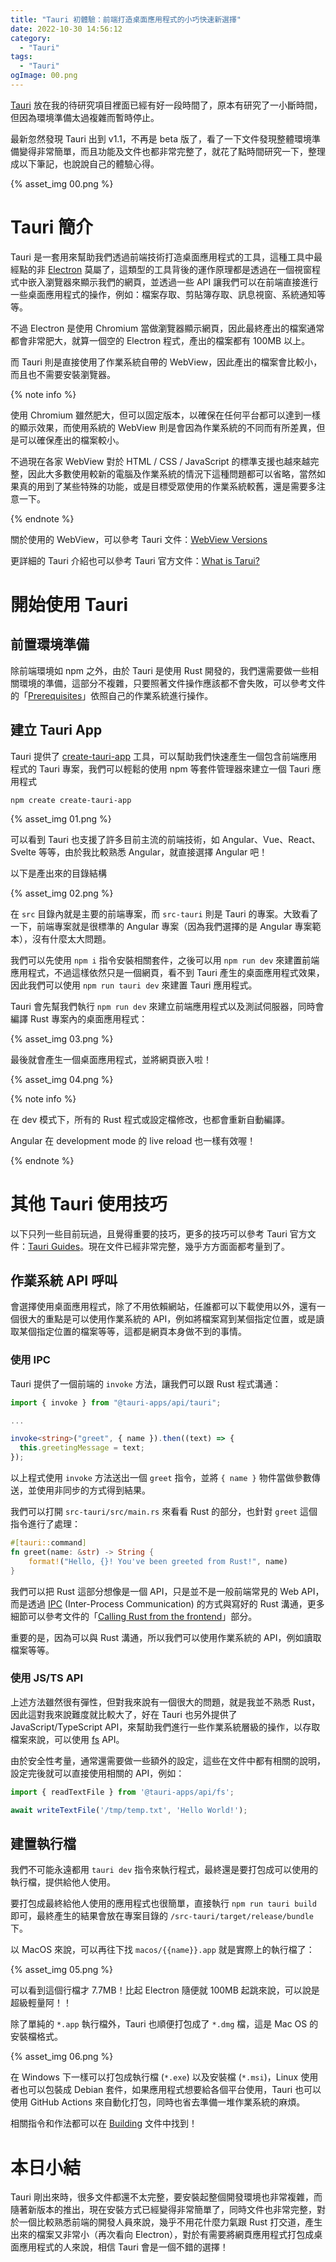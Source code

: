 ```yaml
---
title: "Tauri 初體驗：前端打造桌面應用程式的小巧快速新選擇"
date: 2022-10-30 14:56:12
category:
  - "Tauri"
tags:
  - "Tauri"
ogImage: 00.png
---
```


[Tauri](https://tauri.app/) 放在我的待研究項目裡面已經有好一段時間了，原本有研究了一小斷時間，但因為環境準備太過複雜而暫時停止。

最新忽然發現 Tauri 出到 v1.1，不再是 beta 版了，看了一下文件發現整體環境準備變得非常簡單，而且功能及文件也都非常完整了，就花了點時間研究一下，整理成以下筆記，也說說自己的體驗心得。

<!-- more -->

{% asset_img 00.png %}

# Tauri 簡介

Tauri 是一套用來幫助我們透過前端技術打造桌面應用程式的工具，這種工具中最經點的非 [Electron](https://www.electronjs.org/) 莫屬了，這類型的工具背後的運作原理都是透過在一個視窗程式中嵌入瀏覽器來顯示我們的網頁，並透過一些 API 讓我們可以在前端直接進行一些桌面應用程式的操作，例如：檔案存取、剪貼簿存取、訊息視窗、系統通知等等。

不過 Electron 是使用 Chromium 當做瀏覽器顯示網頁，因此最終產出的檔案通常都會非常肥大，就算一個空的 Electron 程式，產出的檔案都有 100MB 以上。

而 Tauri 則是直接使用了作業系統自帶的 WebView，因此產出的檔案會比較小，而且也不需要安裝瀏覽器。

{% note info %}

使用 Chromium 雖然肥大，但可以固定版本，以確保在任何平台都可以達到一樣的顯示效果，而使用系統的 WebView 則是會因為作業系統的不同而有所差異，但是可以確保產出的檔案較小。

不過現在各家 WebView 對於 HTML / CSS / JavaScript 的標準支援也越來越完整，因此大多數使用較新的電腦及作業系統的情況下這種問題都可以省略，當然如果真的用到了某些特殊的功能，或是目標受眾使用的作業系統較舊，還是需要多注意一下。

{% endnote %}

關於使用的 WebView，可以參考 Tauri 文件：[WebView Versions](https://tauri.app/v1/references/webview-versions/)

更詳細的 Tauri 介紹也可以參考 Tauri 官方文件：[What is Tarui?](https://tauri.app/about/intro)

# 開始使用 Tauri

## 前置環境準備

除前端環境如 npm 之外，由於 Tauri 是使用 Rust 開發的，我們還需要做一些相關環境的準備，這部分不複雜，只要照著文件操作應該都不會失敗，可以參考文件的「[Prerequisites](https://tauri.app/v1/guides/getting-started/prerequisites)」依照自己的作業系統進行操作。

## 建立 Tauri App

Tauri 提供了 [create-tauri-app](https://github.com/tauri-apps/create-tauri-app) 工具，可以幫助我們快速產生一個包含前端應用程式的 Tauri 專案，我們可以輕鬆的使用 npm 等套件管理器來建立一個 Tauri 應用程式

```
npm create create-tauri-app
```

{% asset_img 01.png %}

可以看到 Tauri 也支援了許多目前主流的前端技術，如 Angular、Vue、React、Svelte 等等，由於我比較熟悉 Angular，就直接選擇 Angular 吧！

以下是產出來的目錄結構
  
{% asset_img 02.png %}

在 `src` 目錄內就是主要的前端專案，而 `src-tauri` 則是 Tauri 的專案。大致看了一下，前端專案就是很標準的 Angular 專案（因為我們選擇的是 Angular 專案範本），沒有什麼太大問題。

我們可以先使用 `npm i` 指令安裝相關套件，之後可以用 `npm run dev` 來建置前端應用程式，不過這樣依然只是一個網頁，看不到 Tauri 產生的桌面應用程式效果，因此我們可以使用 `npm run tauri dev` 來建置 Tauri 應用程式。

Tauri 會先幫我們執行 `npm run dev` 來建立前端應用程式以及測試伺服器，同時會編譯 Rust 專案內的桌面應用程式：

{% asset_img 03.png %}

最後就會產生一個桌面應用程式，並將網頁嵌入啦！

{% asset_img 04.png %}

{% note info %}

在 dev 模式下，所有的 Rust 程式或設定檔修改，也都會重新自動編譯。

Angular 在 development mode 的 live reload 也一樣有效喔！

{% endnote %}

# 其他 Tauri 使用技巧

以下只列一些目前玩過，且覺得重要的技巧，更多的技巧可以參考 Tauri 官方文件：[Tauri Guides](https://tauri.app/guides)。現在文件已經非常完整，幾乎方方面面都考量到了。

## 作業系統 API 呼叫

會選擇使用桌面應用程式，除了不用依賴網站，任誰都可以下載使用以外，還有一個很大的重點是可以使用作業系統的 API，例如將檔案寫到某個指定位置，或是讀取某個指定位置的檔案等等，這都是網頁本身做不到的事情。

### 使用 IPC

Tauri 提供了一個前端的 `invoke` 方法，讓我們可以跟 Rust 程式溝通：

```typescript
import { invoke } from "@tauri-apps/api/tauri";

...

invoke<string>("greet", { name }).then((text) => {
  this.greetingMessage = text;
});
```

以上程式使用 `invoke` 方法送出一個 `greet` 指令，並將 `{ name }` 物件當做參數傳送，並使用非同步的方式得到結果。

我們可以打開 `src-tauri/src/main.rs` 來看看 Rust 的部分，也針對 `greet` 這個指令進行了處理：

```rust
#[tauri::command]
fn greet(name: &str) -> String {
    format!("Hello, {}! You've been greeted from Rust!", name)
}
```

我們可以把 Rust 這部分想像是一個 API，只是並不是一般前端常見的 Web API，而是透過 [IPC](https://tauri.app/v1/references/architecture/inter-process-communication/) (Inter-Process Communication) 的方式與寫好的 Rust 溝通，更多細節可以參考文件的「[Calling Rust from the frontend](https://tauri.app/v1/guides/features/command/)」部分。

重要的是，因為可以與 Rust 溝通，所以我們可以使用作業系統的 API，例如讀取檔案等等。

### 使用 JS/TS API

上述方法雖然很有彈性，但對我來說有一個很大的問題，就是我並不熟悉 Rust，因此這對我來說難度就比較大了，好在 Tauri 也另外提供了 JavaScript/TypeScript API，來幫助我們進行一些作業系統層級的操作，以存取檔案來說，可以使用 [fs](https://tauri.app/v1/api/js/fs) API。

由於安全性考量，通常還需要做一些額外的設定，這些在文件中都有相關的說明，設定完後就可以直接使用相關的 API，例如：

```typescript
import { readTextFile } from '@tauri-apps/api/fs';

await writeTextFile('/tmp/temp.txt', 'Hello World!');
```

## 建置執行檔

我們不可能永遠都用 `tauri dev` 指令來執行程式，最終還是要打包成可以使用的執行檔，提供給他人使用。

要打包成最終給他人使用的應用程式也很簡單，直接執行 `npm run tauri build` 即可，最終產生的結果會放在專案目錄的 `/src-tauri/target/release/bundle` 下。

以 MacOS 來說，可以再往下找 `macos/{{name}}.app` 就是實際上的執行檔了：

{% asset_img 05.png %}

可以看到這個行檔才 7.7MB！比起 Electron 隨便就 100MB 起跳來說，可以說是超級輕量阿！！

除了單純的 `*.app` 執行檔外，Tauri 也順便打包成了 `*.dmg` 檔，這是 Mac OS 的安裝檔格式。

{% asset_img 06.png %}

在 Windows 下一樣可以打包成執行檔 (`*.exe`) 以及安裝檔 (`*.msi`)，Linux 使用者也可以包裝成 Debian 套件，如果應用程式想要給各個平台使用，Tauri 也可以使用 GitHub Actions 來自動化打包，同時也省去準備一堆作業系統的麻煩。

相關指令和作法都可以在 [Building](https://tauri.app/v1/guides/building/) 文件中找到！

# 本日小結

Tauri 剛出來時，很多文件都還不太完整，要安裝起整個開發環境也非常複雜，而隨著新版本的推出，現在安裝方式已經變得非常簡單了，同時文件也非常完整，對於一個比較熟悉前端的開發人員來說，幾乎不用花什麼力氣跟 Rust 打交道，產生出來的檔案又非常小（再次看向 Electron），對於有需要將網頁應用程式打包成桌面應用程式的人來說，相信 Tauri 會是一個不錯的選擇！
